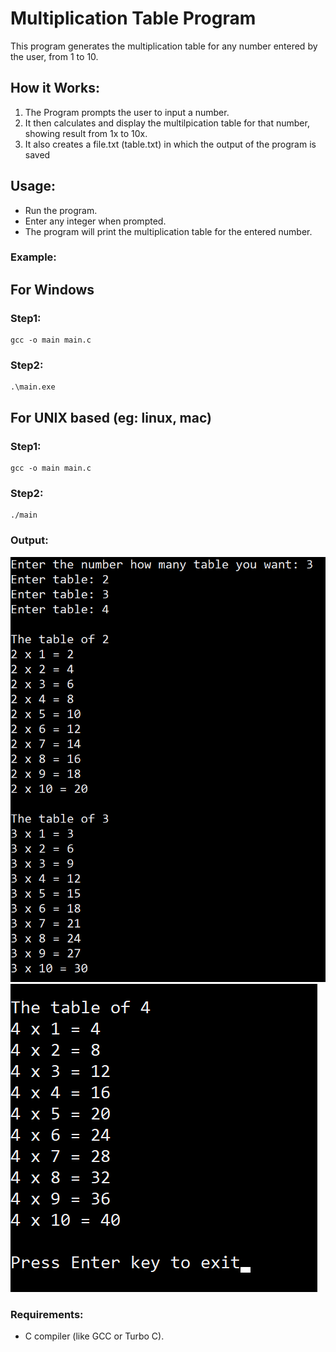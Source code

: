 # Multiplication Table Program

This program generates the multiplication table for any number entered by the user, from 1 to 10.

## How it Works:
1. The Program prompts the user to input a number.
2. It then calculates and display the multilpication table for that number, showing result from 1x to 10x.
3. It also creates a file.txt (table.txt) in which the output of the program is saved

## Usage:
- Run the program.
- Enter any integer when prompted.
- The program will print the multiplication table for the entered number.

### Example:
## For Windows
### Step1:
```
gcc -o main main.c
```

### Step2:
```
.\main.exe
```

## For UNIX based (eg: linux, mac)
### Step1:
```
gcc -o main main.c
```

### Step2:
```
./main
```

### Output:
![alt text](Screenshots/out1.png)
![alt text](Screenshots/out2.png)

### Requirements:
- C compiler (like GCC or Turbo C).
